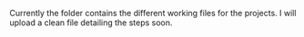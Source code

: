 Currently the folder contains the different working files for the projects. 
I will upload a clean file detailing the steps soon.
